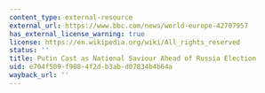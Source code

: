 ```yaml
---
content_type: external-resource
external_url: https://www.bbc.com/news/world-europe-42707957
has_external_license_warning: true
license: https://en.wikipedia.org/wiki/All_rights_reserved
status: ''
title: Putin Cast as National Saviour Ahead of Russia Election
uid: e704f509-f988-4f2d-b3ab-d07834b4b64a
wayback_url: ''
---
```

